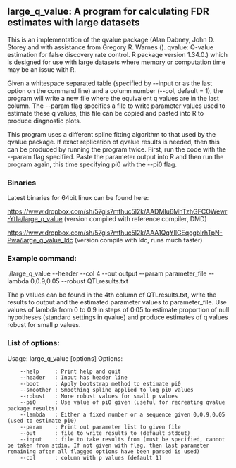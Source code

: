 ## large_q_value: A program for calculating FDR estimates with large datasets

This is an implementation of the qvalue package (Alan Dabney, John D. Storey and with assistance from Gregory R. Warnes (). qvalue: Q-value estimation for false discovery rate control. R package version 1.34.0.) which is designed for use with large datasets where memory or computation time may be an issue with R.

Given a whitespace separated table (specified by --input or as the last option on the command line) and a column number (--col, default = 1), the program will write a new file where the equivalent q values are in the last column. The --param flag specifies a file to write parameter values used to estimate these q values, this file can be copied and pasted into R to produce diagnostic plots.

This program uses a different spline fitting algorithm to that used by the qvalue package. If exact replication of qvalue results is needed, then this can be produced by running the program twice. First, run the code with the --param flag specified. Paste the parameter output into R and then run the program again, this time specifying pi0 with the --pi0 flag.

### Binaries

Latest binaries for 64bit linux can be found here:

https://www.dropbox.com/sh/57gis7mthuc5l2k/AADMIu6MhTzhGFCOWewr-YtIa/large_q_value (version compiled with reference compiler, DMD)

https://www.dropbox.com/sh/57gis7mthuc5l2k/AAA1QqYIlGEqogbIrhTpN-Pwa/large_q_value_ldc (version compile with ldc, runs much faster)

### Example command:

./large_q_value --header --col 4 --out output --param parameter_file --lambda 0,0.9,0.05 --robust QTLresults.txt

The p values can be found in the 4th column of QTLresults.txt, write the results to output and the estimated parameter values to parameter_file. Use values of lambda from 0 to 0.9 in steps of 0.05 to estimate proportion of null hypotheses (standard settings in qvalue) and produce estimates of q values robust for small p values.

### List of options:

Usage: large_q_value [options]
Options:

```
    --help     : Print help and quit
    --header   : Input has header line
    --boot     : Apply bootstrap method to estimate pi0
    --smoother : Smoothing spline applied to log pi0 values
    --robust   : More robust values for small p values
    --pi0      : Use value of pi0 given (useful for recreating qvalue package results)
    --lambda   : Either a fixed number or a sequence given 0,0.9,0.05 (used to estimate pi0)
    --param    : Print out parameter list to given file
    --out      : file to write results to (default stdout)
    --input    : file to take results from (must be specified, cannot be taken from stdin. If not given with flag, then last parameter remaining after all flagged options have been parsed is used)
    --col      : column with p values (default 1)
```
